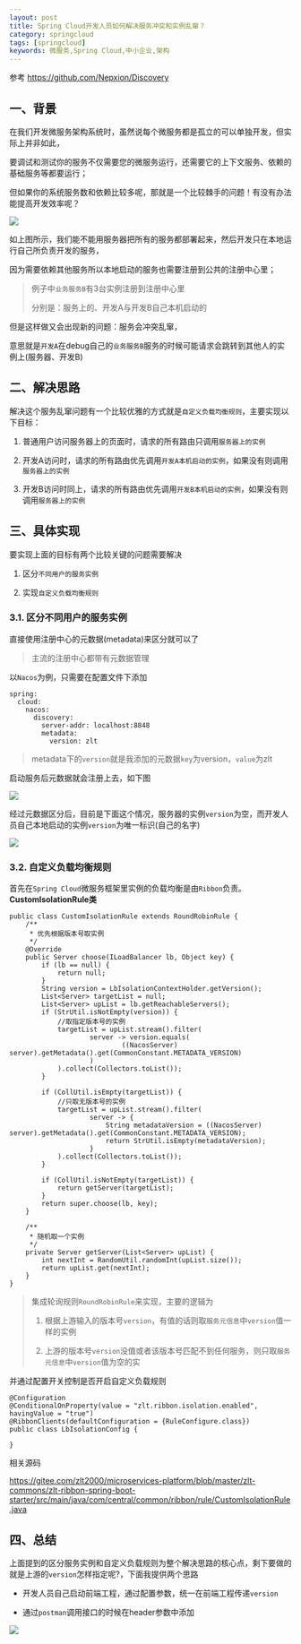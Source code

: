 ```yaml
---
layout: post
title: Spring Cloud开发人员如何解决服务冲突和实例乱窜？
category: springcloud
tags: [springcloud]
keywords: 微服务,Spring Cloud,中小企业,架构
---
```

参考
https://github.com/Nepxion/Discovery

## 一、背景

在我们开发微服务架构系统时，虽然说每个微服务都是孤立的可以单独开发，但实际上并非如此，

要调试和测试你的服务不仅需要您的微服务运行，还需要它的上下文服务、依赖的基础服务等都要运行；

但如果你的系统服务数和依赖比较多呢，那就是一个比较棘手的问题！有没有办法能提高开发效率呢？

![](https://ziyekudeng.github.io/assets/images/2019/0907/spring-cloud-debug/1.webp) 

如上图所示，我们能不能用服务器把所有的服务都部署起来，然后开发只在本地运行自己所负责开发的服务，

因为需要依赖其他服务所以本地启动的服务也需要注册到公共的注册中心里；

> 例子中`业务服务B`有3台实例注册到注册中心里
> 
> 分别是：服务上的、开发A与开发B自己本机启动的

但是这样做又会出现新的问题：服务会冲突乱窜，

意思就是`开发A`在debug自己的`业务服务B`服务的时候可能请求会跳转到其他人的实例上(服务器、开发B)

## 二、解决思路

解决这个服务乱窜问题有一个比较优雅的方式就是`自定义负载均衡规则`，主要实现以下目标：

1.  普通用户访问服务器上的页面时，请求的所有路由只调用`服务器上的实例`

2.  开发A访问时，请求的所有路由优先调用`开发A本机启动的实例`，如果没有则调用`服务器上的实例`

3.  开发B访问时同上，请求的所有路由优先调用`开发B本机启动的实例`，如果没有则调用`服务器上的实例`

## 三、具体实现

要实现上面的目标有两个比较关键的问题需要解决

1.  区分`不同用户的服务实例`

2.  实现`自定义负载均衡规则`

### 3.1\. 区分不同用户的服务实例

直接使用注册中心的元数据(metadata)来区分就可以了

> 主流的注册中心都带有元数据管理

以`Nacos`为例，只需要在配置文件下添加

    spring:
      cloud:
        nacos:
          discovery:
            server-addr: localhost:8848
            metadata:
              version: zlt

> metadata下的`version`就是我添加的元数据`key`为version，`value`为zlt

启动服务后元数据就会注册上去，如下图

![](https://ziyekudeng.github.io/assets/images/2019/0907/spring-cloud-debug/2.webp) 

经过元数据区分后，目前是下面这个情况，服务器的实例`version`为空，而开发人员自己本地启动的实例`version`为唯一标识(自己的名字)

![](https://ziyekudeng.github.io/assets/images/2019/0907/spring-cloud-debug/3.webp) 

### 3.2\. 自定义负载均衡规则

首先在`Spring Cloud`微服务框架里实例的负载均衡是由`Ribbon`负责。
**CustomIsolationRule类**

    public class CustomIsolationRule extends RoundRobinRule {
        /**
         * 优先根据版本号取实例
         */
        @Override
        public Server choose(ILoadBalancer lb, Object key) {
            if (lb == null) {
                return null;
            }
            String version = LbIsolationContextHolder.getVersion();
            List<Server> targetList = null;
            List<Server> upList = lb.getReachableServers();
            if (StrUtil.isNotEmpty(version)) {
                //取指定版本号的实例
                targetList = upList.stream().filter(
                        server -> version.equals(
                                ((NacosServer) server).getMetadata().get(CommonConstant.METADATA_VERSION)
                        )
                ).collect(Collectors.toList());
            }
    
            if (CollUtil.isEmpty(targetList)) {
                //只取无版本号的实例
                targetList = upList.stream().filter(
                        server -> {
                            String metadataVersion = ((NacosServer) server).getMetadata().get(CommonConstant.METADATA_VERSION);
                            return StrUtil.isEmpty(metadataVersion);
                        }
                ).collect(Collectors.toList());
            }
    
            if (CollUtil.isNotEmpty(targetList)) {
                return getServer(targetList);
            }
            return super.choose(lb, key);
        }
    
        /**
         * 随机取一个实例
         */
        private Server getServer(List<Server> upList) {
            int nextInt = RandomUtil.randomInt(upList.size());
            return upList.get(nextInt);
        }
    }

> 集成轮询规则`RoundRobinRule`来实现，主要的逻辑为
> 
> 1.  根据上游输入的版本号`version`，有值的话则取`服务元信息`中`version`值一样的实例
>     
>     
> 2.  上游的版本号`version`没值或者该版本号匹配不到任何服务，则只取`服务元信息`中`version`值为空的实

并通过配置开关控制是否开启自定义负载规则

    @Configuration
    @ConditionalOnProperty(value = "zlt.ribbon.isolation.enabled", havingValue = "true")
    @RibbonClients(defaultConfiguration = {RuleConfigure.class})
    public class LbIsolationConfig {
    
    }

相关源码

https://gitee.com/zlt2000/microservices-platform/blob/master/zlt-commons/zlt-ribbon-spring-boot-starter/src/main/java/com/central/common/ribbon/rule/CustomIsolationRule.java

## 四、总结

上面提到的区分服务实例和自定义负载规则为整个解决思路的核心点，剩下要做的就是上游的`version`怎样指定呢?，下面我提供两个思路

*   开发人员自己启动前端工程，通过配置参数，统一在前端工程传递`version`

*   通过`postman`调用接口的时候在header参数中添加

![](https://ziyekudeng.github.io/assets/images/2019/0907/spring-cloud-debug/4.webp) 



